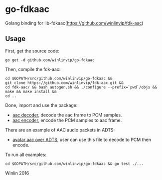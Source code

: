 # go-fdkaac

Golang binding for lib-fdkaac(https://github.com/winlinvip/fdk-aac)

## Usage

First, get the source code:

```
go get -d github.com/winlinvip/go-fdkaac
```

Then, compile the fdk-aac:

```
cd $GOPATH/src/github.com/winlinvip/go-fdkaac &&
git clone https://github.com/winlinvip/fdk-aac.git &&
cd fdk-aac/ && bash autogen.sh && ./configure --prefix=`pwd`/objs && make && make install &&
cd ..
```

Done, import and use the package:

* [aac decoder](codec/example_test.go), decode the aac frame to PCM samples.
* [aac encoder](codec/example_test.go), encode the PCM samples to aac frame.

There are an example of AAC audio packets in ADTS:

* [avatar aac over ADTS](doc/adts_data.go), user can use this file to decode to PCM then encode.

To run all examples:

```
cd $GOPATH/src/github.com/winlinvip/go-fdkaac && go test ./...
```

Winlin 2016
